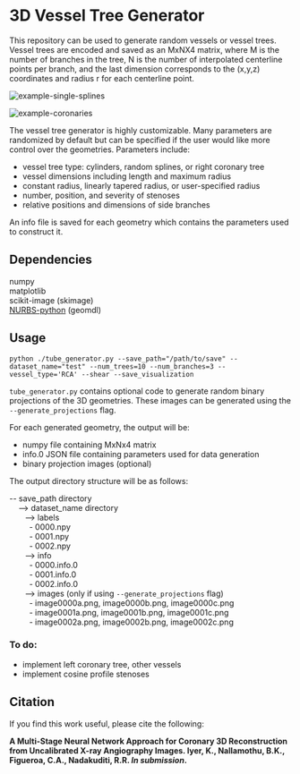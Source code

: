 # 3D Vessel Tree Generator

This repository can be used to generate random vessels or vessel trees. 
Vessel trees are encoded and saved as an MxNX4 matrix, where M is the number of branches in the tree, 
N is the number of interpolated centerline points per branch, and the last dimension corresponds to the (x,y,z) coordinates and radius r for each centerline point.

![example-single-splines](./example_images/splines.png)

![example-coronaries](./example_images/coronary_trees.png)

The vessel tree generator is highly customizable. Many parameters are randomized by default but can be specified if the user would like more control over the geometries.
Parameters include:
 - vessel tree type: cylinders, random splines, or right coronary tree
 - vessel dimensions including length and maximum radius
 - constant radius, linearly tapered radius, or user-specified radius
 - number, position, and severity of stenoses
 - relative positions and dimensions of side branches
 
An info file is saved for each geometry which contains the parameters used to construct it.

## Dependencies
numpy\
matplotlib\
scikit-image (skimage)\
[NURBS-python](https://nurbs-python.readthedocs.io/en/5.x/install.html) (geomdl)

## Usage

```commandline
python ./tube_generator.py --save_path="/path/to/save" --dataset_name="test" --num_trees=10 --num_branches=3 --vessel_type='RCA' --shear --save_visualization
```

`tube_generator.py` contains optional code to generate random binary projections of the 3D geometries. 
These images can be generated using the `--generate_projections` flag.

For each generated geometry, the output will be:
- numpy file containing MxNx4 matrix
- info.0 JSON file containing parameters used for data generation
- binary projection images (optional)


The output directory structure will be as follows:

-- save_path directory\
&nbsp; &nbsp; --> dataset_name directory\
&nbsp; &nbsp;&nbsp; &nbsp; --> labels\
&nbsp; &nbsp;&nbsp; &nbsp;&nbsp;&nbsp; - 0000.npy\
&nbsp; &nbsp;&nbsp; &nbsp;&nbsp;&nbsp; - 0001.npy\
&nbsp; &nbsp;&nbsp; &nbsp;&nbsp;&nbsp; - 0002.npy\
&nbsp; &nbsp;&nbsp; &nbsp; --> info\
&nbsp; &nbsp;&nbsp; &nbsp;&nbsp;&nbsp; - 0000.info.0\
&nbsp; &nbsp;&nbsp; &nbsp;&nbsp;&nbsp; - 0001.info.0\
&nbsp; &nbsp;&nbsp; &nbsp;&nbsp;&nbsp; - 0002.info.0\
&nbsp; &nbsp;&nbsp; &nbsp; --> images (only if using `--generate_projections` flag)\
&nbsp; &nbsp;&nbsp; &nbsp;&nbsp;&nbsp; - image0000a.png, image0000b.png, image0000c.png\
&nbsp; &nbsp;&nbsp; &nbsp;&nbsp;&nbsp; - image0001a.png, image0001b.png, image0001c.png\
&nbsp; &nbsp;&nbsp; &nbsp;&nbsp;&nbsp; - image0002a.png, image0002b.png, image0002c.png


### To do:

- implement left coronary tree, other vessels
- implement cosine profile stenoses

## Citation
If you find this work useful, please cite the following:

**A Multi-Stage Neural Network Approach for Coronary 3D Reconstruction from Uncalibrated X-ray Angiography Images. Iyer, K., Nallamothu, B.K., Figueroa, C.A., Nadakuditi, R.R. *In submission*.**
